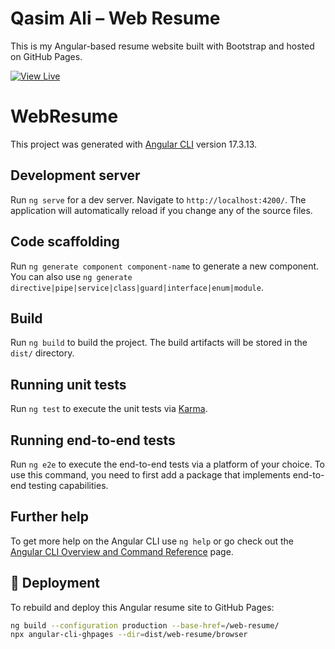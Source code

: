 # Qasim Ali – Web Resume

This is my Angular-based resume website built with Bootstrap and hosted on GitHub Pages.

[![View Live](https://img.shields.io/badge/View-Live-blue?style=for-the-badge&logo=github)](https://qasim-railo.github.io/web-resume/)


# WebResume

This project was generated with [Angular CLI](https://github.com/angular/angular-cli) version 17.3.13.


## Development server

Run `ng serve` for a dev server. Navigate to `http://localhost:4200/`. The application will automatically reload if you change any of the source files.

## Code scaffolding

Run `ng generate component component-name` to generate a new component. You can also use `ng generate directive|pipe|service|class|guard|interface|enum|module`.

## Build

Run `ng build` to build the project. The build artifacts will be stored in the `dist/` directory.

## Running unit tests

Run `ng test` to execute the unit tests via [Karma](https://karma-runner.github.io).

## Running end-to-end tests

Run `ng e2e` to execute the end-to-end tests via a platform of your choice. To use this command, you need to first add a package that implements end-to-end testing capabilities.

## Further help

To get more help on the Angular CLI use `ng help` or go check out the [Angular CLI Overview and Command Reference](https://angular.io/cli) page.

## 🚀 Deployment

To rebuild and deploy this Angular resume site to GitHub Pages:

```bash
ng build --configuration production --base-href=/web-resume/
npx angular-cli-ghpages --dir=dist/web-resume/browser

